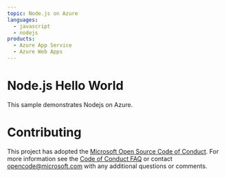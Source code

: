 ```yaml
---
topic: Node.js on Azure
languages:
  - javascript
  - nodejs
products:
  - Azure App Service
  - Azure Web Apps
---
```


# Node.js Hello World

This sample demonstrates Nodejs on Azure.

# Contributing

This project has adopted the [Microsoft Open Source Code of Conduct](https://opensource.microsoft.com/codeofconduct/). For more information see the [Code of Conduct FAQ](https://opensource.microsoft.com/codeofconduct/faq/) or contact [opencode@microsoft.com](mailto:opencode@microsoft.com) with any additional questions or comments.
